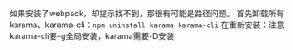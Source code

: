 如果安装了webpack，却提示找不到，那很有可能是路径问题。
首先卸载所有karama、karama-cli：```npm uninstall karama karama-cli```
在重新安装：注意karama-cli要-g全局安装，karama需要-D安装